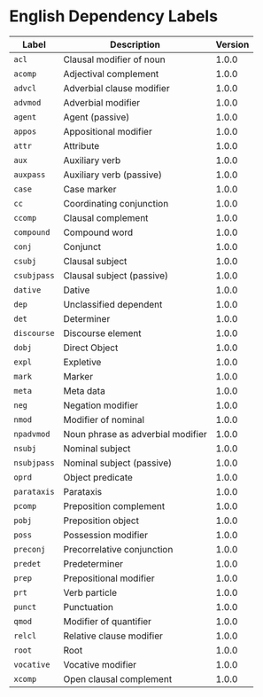 # English Dependency Labels


| Label       | Description | Version |
| ----------- | ----------- | ------- |
| `acl`       | Clausal modifier of noun | 1.0.0 |
| `acomp`     | Adjectival complement | 1.0.0 |
| `advcl`     | Adverbial clause modifier | 1.0.0 |
| `advmod`    | Adverbial modifier | 1.0.0 |
| `agent`     | Agent (passive) | 1.0.0 |
| `appos`     | Appositional modifier | 1.0.0 |
| `attr`      | Attribute | 1.0.0 |
| `aux`       | Auxiliary verb | 1.0.0 |
| `auxpass`   | Auxiliary verb (passive) | 1.0.0 |
| `case`      | Case marker | 1.0.0 |
| `cc`        | Coordinating conjunction | 1.0.0 |
| `ccomp`     | Clausal complement | 1.0.0 |
| `compound`  | Compound word | 1.0.0 |
| `conj`      | Conjunct | 1.0.0 |
| `csubj`     | Clausal subject | 1.0.0 |
| `csubjpass` | Clausal subject (passive) | 1.0.0 |
| `dative`    | Dative | 1.0.0 |
| `dep`       | Unclassified dependent | 1.0.0 |
| `det`       | Determiner | 1.0.0 |
| `discourse` | Discourse element | 1.0.0 |
| `dobj`      | Direct Object | 1.0.0 |
| `expl`      | Expletive | 1.0.0 |
| `mark`      | Marker | 1.0.0 |
| `meta`      | Meta data | 1.0.0 |
| `neg`       | Negation modifier | 1.0.0 |
| `nmod`      | Modifier of nominal | 1.0.0 |
| `npadvmod`  | Noun phrase as adverbial modifier | 1.0.0 |
| `nsubj`     | Nominal subject | 1.0.0 |
| `nsubjpass` | Nominal subject (passive) | 1.0.0 |
| `oprd`      | Object predicate | 1.0.0 |
| `parataxis` | Parataxis | 1.0.0 |
| `pcomp`     | Preposition complement | 1.0.0 |
| `pobj`      | Preposition object | 1.0.0 |
| `poss`      | Possession modifier | 1.0.0 |
| `preconj`   | Precorrelative conjunction | 1.0.0 |
| `predet`    | Predeterminer | 1.0.0 |
| `prep`      | Prepositional modifier | 1.0.0 |
| `prt`       | Verb particle | 1.0.0 |
| `punct`     | Punctuation | 1.0.0 |
| `qmod`      | Modifier of quantifier | 1.0.0 |
| `relcl`     | Relative clause modifier | 1.0.0 |
| `root`      | Root | 1.0.0 |
| `vocative`  | Vocative modifier | 1.0.0 |
| `xcomp`     | Open clausal complement | 1.0.0 |